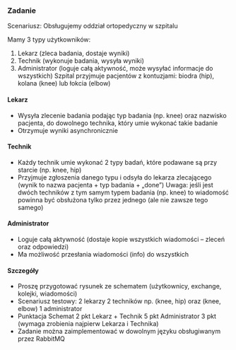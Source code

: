 ### Zadanie
Scenariusz: Obsługujemy oddział ortopedyczny w szpitalu

Mamy 3 typy użytkowników:
1. Lekarz (zleca badania, dostaje wyniki)
2. Technik (wykonuje badania, wysyła wyniki)
3. Administrator (loguje całą aktywność, może wysyłać informacje do wszystkich)
Szpital przyjmuje pacjentów z kontuzjami: biodra (hip), kolana (knee) lub łokcia (elbow)

#### Lekarz
* Wysyła zlecenie badania podając typ badania (np. knee) oraz nazwisko pacjenta, do dowolnego technika, który umie wykonać takie badanie
* Otrzymuje wyniki asynchronicznie
#### Technik
* Każdy technik umie wykonać 2 typy badań, które podawane są przy starcie (np. knee, hip)
* Przyjmuje zgłoszenia danego typu i odsyła do lekarza zlecającego (wynik to nazwa pacjenta + typ badania + „done”)
Uwaga: jeśli jest dwóch techników z tym samym typem badania (np. knee) to wiadomość powinna być obsłużona tylko przez jednego (ale nie zawsze tego samego)
#### Administrator
* Loguje całą aktywność (dostaje kopie wszystkich wiadomości – zleceń oraz odpowiedzi)
* Ma możliwość przesłania wiadomości (info) do wszystkich

#### Szczegóły
* Proszę przygotować rysunek ze schematem (użytkownicy, exchange, kolejki, wiadomości)
* Scenariusz testowy:
2 lekarzy
2 techników np. (knee, hip) oraz (knee, elbow)
1 administrator
* Punktacja
Schemat 2 pkt
Lekarz + Technik 5 pkt
Administrator 3 pkt (wymaga zrobienia najpierw Lekarza i Technika)
* Zadanie można zaimplementować w dowolnym języku obsługiwanym przez RabbitMQ
